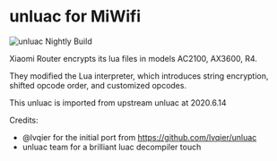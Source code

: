 # unluac for MiWifi

![unluac Nightly Build](https://github.com/NyaMisty/unluac_miwifi/workflows/unluac%20Nightly%20Build/badge.svg)

Xiaomi Router encrypts its lua files in models AC2100, AX3600, R4. 

They modified the Lua interpreter, which introduces string encryption, shifted opcode order, and customized opcodes.

This unluac is imported from upstream unluac at 2020.6.14 

Credits:
- @lvqier for the initial port from https://github.com/lvqier/unluac
- unluac team for a brilliant luac decompiler
touch
